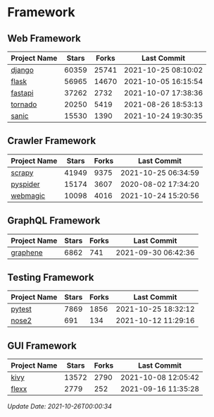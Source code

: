 # Framework

## Web Framework
| Project Name | Stars | Forks | Last Commit |
| ------------ | ----- | ----- | ----------- |
| [django](https://github.com/django/django) | 60359 | 25741 | 2021-10-25 08:10:02 |
| [flask](https://github.com/pallets/flask) | 56965 | 14670 | 2021-10-05 16:15:54 |
| [fastapi](https://github.com/tiangolo/fastapi) | 37262 | 2732 | 2021-10-07 17:38:36 |
| [tornado](https://github.com/tornadoweb/tornado) | 20250 | 5419 | 2021-08-26 18:53:13 |
| [sanic](https://github.com/sanic-org/sanic) | 15530 | 1390 | 2021-10-24 19:30:35 |

## Crawler Framework
| Project Name | Stars | Forks | Last Commit |
| ------------ | ----- | ----- | ----------- |
| [scrapy](https://github.com/scrapy/scrapy) | 41949 | 9375 | 2021-10-25 06:34:59 |
| [pyspider](https://github.com/binux/pyspider) | 15174 | 3607 | 2020-08-02 17:34:20 |
| [webmagic](https://github.com/code4craft/webmagic) | 10098 | 4016 | 2021-10-24 15:20:56 |

## GraphQL Framework
| Project Name | Stars | Forks | Last Commit |
| ------------ | ----- | ----- | ----------- |
| [graphene](https://github.com/graphql-python/graphene) | 6862 | 741 | 2021-09-30 06:42:36 |

## Testing Framework
| Project Name | Stars | Forks | Last Commit |
| ------------ | ----- | ----- | ----------- |
| [pytest](https://github.com/pytest-dev/pytest) | 7869 | 1856 | 2021-10-25 18:32:12 |
| [nose2](https://github.com/nose-devs/nose2) | 691 | 134 | 2021-10-12 11:29:16 |

## GUI Framework
| Project Name | Stars | Forks | Last Commit |
| ------------ | ----- | ----- | ----------- |
| [kivy](https://github.com/kivy/kivy) | 13572 | 2790 | 2021-10-08 12:05:42 |
| [flexx](https://github.com/flexxui/flexx) | 2779 | 252 | 2021-09-16 11:35:28 |

*Update Date: 2021-10-26T00:00:34*